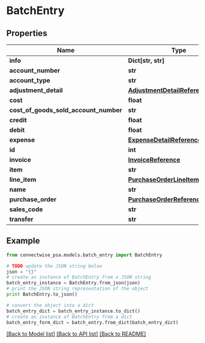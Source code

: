 # BatchEntry


## Properties
Name | Type | Description | Notes
------------ | ------------- | ------------- | -------------
**info** | **Dict[str, str]** |  | [optional] 
**account_number** | **str** |  | [optional] 
**account_type** | **str** |  | [optional] 
**adjustment_detail** | [**AdjustmentDetailReference**](AdjustmentDetailReference.md) |  | [optional] 
**cost** | **float** |  | [optional] 
**cost_of_goods_sold_account_number** | **str** |  | [optional] 
**credit** | **float** |  | [optional] 
**debit** | **float** |  | [optional] 
**expense** | [**ExpenseDetailReference**](ExpenseDetailReference.md) |  | [optional] 
**id** | **int** |  | [optional] 
**invoice** | [**InvoiceReference**](InvoiceReference.md) |  | [optional] 
**item** | **str** |  | [optional] 
**line_item** | [**PurchaseOrderLineItemReference**](PurchaseOrderLineItemReference.md) |  | [optional] 
**name** | **str** |  | [optional] 
**purchase_order** | [**PurchaseOrderReference**](PurchaseOrderReference.md) |  | [optional] 
**sales_code** | **str** |  | [optional] 
**transfer** | **str** |  | [optional] 

## Example

```python
from connectwise_psa.models.batch_entry import BatchEntry

# TODO update the JSON string below
json = "{}"
# create an instance of BatchEntry from a JSON string
batch_entry_instance = BatchEntry.from_json(json)
# print the JSON string representation of the object
print BatchEntry.to_json()

# convert the object into a dict
batch_entry_dict = batch_entry_instance.to_dict()
# create an instance of BatchEntry from a dict
batch_entry_form_dict = batch_entry.from_dict(batch_entry_dict)
```
[[Back to Model list]](../README.md#documentation-for-models) [[Back to API list]](../README.md#documentation-for-api-endpoints) [[Back to README]](../README.md)


